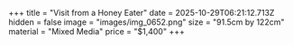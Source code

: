+++
title = "Visit from a Honey Eater"
date = 2025-10-29T06:21:12.713Z
hidden = false
image = "images/img_0652.png"
size = "91.5cm by 122cm"
material = "Mixed Media"
price = "$1,400"
+++
